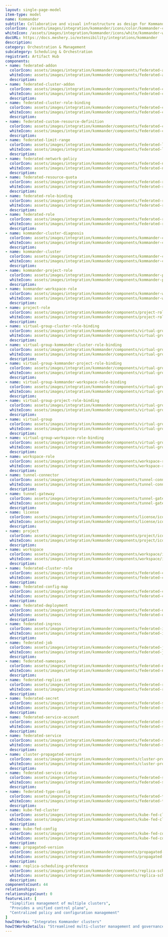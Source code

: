 ```yaml
---
layout: single-page-model
item-type: model
name: Kommander
subtitle: Collaborative and visual infrastructure as design for Kommander
colorIcon: /assets/images/integration/kommander/icons/color/kommander-color.svg
whiteIcon: /assets/images/integration/kommander/icons/white/kommander-white.svg
docURL: https://docs.meshery.io/extensibility/integrations/kommander
description: 
category: Orchestration & Management
subcategory: Scheduling & Orchestration
registrant: Artifact Hub
components: 
- name: federated-addon
  colorIcon: assets/images/integration/kommander/components/federated-addon/icons/color/federated-addon-color.svg
  whiteIcon: assets/images/integration/kommander/components/federated-addon/icons/white/federated-addon-white.svg
  description: 
- name: federated-cluster-addon
  colorIcon: assets/images/integration/kommander/components/federated-cluster-addon/icons/color/federated-cluster-addon-color.svg
  whiteIcon: assets/images/integration/kommander/components/federated-cluster-addon/icons/white/federated-cluster-addon-white.svg
  description: 
- name: federated-cluster-role-binding
  colorIcon: assets/images/integration/kommander/components/federated-cluster-role-binding/icons/color/federated-cluster-role-binding-color.svg
  whiteIcon: assets/images/integration/kommander/components/federated-cluster-role-binding/icons/white/federated-cluster-role-binding-white.svg
  description: 
- name: federated-custom-resource-definition
  colorIcon: assets/images/integration/kommander/components/federated-custom-resource-definition/icons/color/federated-custom-resource-definition-color.svg
  whiteIcon: assets/images/integration/kommander/components/federated-custom-resource-definition/icons/white/federated-custom-resource-definition-white.svg
  description: 
- name: federated-limit-range
  colorIcon: assets/images/integration/kommander/components/federated-limit-range/icons/color/federated-limit-range-color.svg
  whiteIcon: assets/images/integration/kommander/components/federated-limit-range/icons/white/federated-limit-range-white.svg
  description: 
- name: federated-network-policy
  colorIcon: assets/images/integration/kommander/components/federated-network-policy/icons/color/federated-network-policy-color.svg
  whiteIcon: assets/images/integration/kommander/components/federated-network-policy/icons/white/federated-network-policy-white.svg
  description: 
- name: federated-resource-quota
  colorIcon: assets/images/integration/kommander/components/federated-resource-quota/icons/color/federated-resource-quota-color.svg
  whiteIcon: assets/images/integration/kommander/components/federated-resource-quota/icons/white/federated-resource-quota-white.svg
  description: 
- name: federated-role-binding
  colorIcon: assets/images/integration/kommander/components/federated-role-binding/icons/color/federated-role-binding-color.svg
  whiteIcon: assets/images/integration/kommander/components/federated-role-binding/icons/white/federated-role-binding-white.svg
  description: 
- name: federated-role
  colorIcon: assets/images/integration/kommander/components/federated-role/icons/color/federated-role-color.svg
  whiteIcon: assets/images/integration/kommander/components/federated-role/icons/white/federated-role-white.svg
  description: 
- name: kommander-cluster-diagnosis
  colorIcon: assets/images/integration/kommander/components/kommander-cluster-diagnosis/icons/color/kommander-cluster-diagnosis-color.svg
  whiteIcon: assets/images/integration/kommander/components/kommander-cluster-diagnosis/icons/white/kommander-cluster-diagnosis-white.svg
  description: 
- name: kommander-cluster
  colorIcon: assets/images/integration/kommander/components/kommander-cluster/icons/color/kommander-cluster-color.svg
  whiteIcon: assets/images/integration/kommander/components/kommander-cluster/icons/white/kommander-cluster-white.svg
  description: 
- name: kommander-project-role
  colorIcon: assets/images/integration/kommander/components/kommander-project-role/icons/color/kommander-project-role-color.svg
  whiteIcon: assets/images/integration/kommander/components/kommander-project-role/icons/white/kommander-project-role-white.svg
  description: 
- name: kommander-workspace-role
  colorIcon: assets/images/integration/kommander/components/kommander-workspace-role/icons/color/kommander-workspace-role-color.svg
  whiteIcon: assets/images/integration/kommander/components/kommander-workspace-role/icons/white/kommander-workspace-role-white.svg
  description: 
- name: project-role
  colorIcon: assets/images/integration/kommander/components/project-role/icons/color/project-role-color.svg
  whiteIcon: assets/images/integration/kommander/components/project-role/icons/white/project-role-white.svg
  description: 
- name: virtual-group-cluster-role-binding
  colorIcon: assets/images/integration/kommander/components/virtual-group-cluster-role-binding/icons/color/virtual-group-cluster-role-binding-color.svg
  whiteIcon: assets/images/integration/kommander/components/virtual-group-cluster-role-binding/icons/white/virtual-group-cluster-role-binding-white.svg
  description: 
- name: virtual-group-kommander-cluster-role-binding
  colorIcon: assets/images/integration/kommander/components/virtual-group-kommander-cluster-role-binding/icons/color/virtual-group-kommander-cluster-role-binding-color.svg
  whiteIcon: assets/images/integration/kommander/components/virtual-group-kommander-cluster-role-binding/icons/white/virtual-group-kommander-cluster-role-binding-white.svg
  description: 
- name: virtual-group-kommander-project-role-binding
  colorIcon: assets/images/integration/kommander/components/virtual-group-kommander-project-role-binding/icons/color/virtual-group-kommander-project-role-binding-color.svg
  whiteIcon: assets/images/integration/kommander/components/virtual-group-kommander-project-role-binding/icons/white/virtual-group-kommander-project-role-binding-white.svg
  description: 
- name: virtual-group-kommander-workspace-role-binding
  colorIcon: assets/images/integration/kommander/components/virtual-group-kommander-workspace-role-binding/icons/color/virtual-group-kommander-workspace-role-binding-color.svg
  whiteIcon: assets/images/integration/kommander/components/virtual-group-kommander-workspace-role-binding/icons/white/virtual-group-kommander-workspace-role-binding-white.svg
  description: 
- name: virtual-group-project-role-binding
  colorIcon: assets/images/integration/kommander/components/virtual-group-project-role-binding/icons/color/virtual-group-project-role-binding-color.svg
  whiteIcon: assets/images/integration/kommander/components/virtual-group-project-role-binding/icons/white/virtual-group-project-role-binding-white.svg
  description: 
- name: virtual-group
  colorIcon: assets/images/integration/kommander/components/virtual-group/icons/color/virtual-group-color.svg
  whiteIcon: assets/images/integration/kommander/components/virtual-group/icons/white/virtual-group-white.svg
  description: 
- name: virtual-group-workspace-role-binding
  colorIcon: assets/images/integration/kommander/components/virtual-group-workspace-role-binding/icons/color/virtual-group-workspace-role-binding-color.svg
  whiteIcon: assets/images/integration/kommander/components/virtual-group-workspace-role-binding/icons/white/virtual-group-workspace-role-binding-white.svg
  description: 
- name: workspace-role
  colorIcon: assets/images/integration/kommander/components/workspace-role/icons/color/workspace-role-color.svg
  whiteIcon: assets/images/integration/kommander/components/workspace-role/icons/white/workspace-role-white.svg
  description: 
- name: tunnel-connector
  colorIcon: assets/images/integration/kommander/components/tunnel-connector/icons/color/tunnel-connector-color.svg
  whiteIcon: assets/images/integration/kommander/components/tunnel-connector/icons/white/tunnel-connector-white.svg
  description: 
- name: tunnel-gateway
  colorIcon: assets/images/integration/kommander/components/tunnel-gateway/icons/color/tunnel-gateway-color.svg
  whiteIcon: assets/images/integration/kommander/components/tunnel-gateway/icons/white/tunnel-gateway-white.svg
  description: 
- name: license
  colorIcon: assets/images/integration/kommander/components/license/icons/color/license-color.svg
  whiteIcon: assets/images/integration/kommander/components/license/icons/white/license-white.svg
  description: 
- name: project
  colorIcon: assets/images/integration/kommander/components/project/icons/color/project-color.svg
  whiteIcon: assets/images/integration/kommander/components/project/icons/white/project-white.svg
  description: 
- name: workspace
  colorIcon: assets/images/integration/kommander/components/workspace/icons/color/workspace-color.svg
  whiteIcon: assets/images/integration/kommander/components/workspace/icons/white/workspace-white.svg
  description: 
- name: federated-cluster-role
  colorIcon: assets/images/integration/kommander/components/federated-cluster-role/icons/color/federated-cluster-role-color.svg
  whiteIcon: assets/images/integration/kommander/components/federated-cluster-role/icons/white/federated-cluster-role-white.svg
  description: 
- name: federated-config-map
  colorIcon: assets/images/integration/kommander/components/federated-config-map/icons/color/federated-config-map-color.svg
  whiteIcon: assets/images/integration/kommander/components/federated-config-map/icons/white/federated-config-map-white.svg
  description: 
- name: federated-deployment
  colorIcon: assets/images/integration/kommander/components/federated-deployment/icons/color/federated-deployment-color.svg
  whiteIcon: assets/images/integration/kommander/components/federated-deployment/icons/white/federated-deployment-white.svg
  description: 
- name: federated-ingress
  colorIcon: assets/images/integration/kommander/components/federated-ingress/icons/color/federated-ingress-color.svg
  whiteIcon: assets/images/integration/kommander/components/federated-ingress/icons/white/federated-ingress-white.svg
  description: 
- name: federated-job
  colorIcon: assets/images/integration/kommander/components/federated-job/icons/color/federated-job-color.svg
  whiteIcon: assets/images/integration/kommander/components/federated-job/icons/white/federated-job-white.svg
  description: 
- name: federated-namespace
  colorIcon: assets/images/integration/kommander/components/federated-namespace/icons/color/federated-namespace-color.svg
  whiteIcon: assets/images/integration/kommander/components/federated-namespace/icons/white/federated-namespace-white.svg
  description: 
- name: federated-replica-set
  colorIcon: assets/images/integration/kommander/components/federated-replica-set/icons/color/federated-replica-set-color.svg
  whiteIcon: assets/images/integration/kommander/components/federated-replica-set/icons/white/federated-replica-set-white.svg
  description: 
- name: federated-secret
  colorIcon: assets/images/integration/kommander/components/federated-secret/icons/color/federated-secret-color.svg
  whiteIcon: assets/images/integration/kommander/components/federated-secret/icons/white/federated-secret-white.svg
  description: 
- name: federated-service-account
  colorIcon: assets/images/integration/kommander/components/federated-service-account/icons/color/federated-service-account-color.svg
  whiteIcon: assets/images/integration/kommander/components/federated-service-account/icons/white/federated-service-account-white.svg
  description: 
- name: federated-service
  colorIcon: assets/images/integration/kommander/components/federated-service/icons/color/federated-service-color.svg
  whiteIcon: assets/images/integration/kommander/components/federated-service/icons/white/federated-service-white.svg
  description: 
- name: cluster-propagated-version
  colorIcon: assets/images/integration/kommander/components/cluster-propagated-version/icons/color/cluster-propagated-version-color.svg
  whiteIcon: assets/images/integration/kommander/components/cluster-propagated-version/icons/white/cluster-propagated-version-white.svg
  description: 
- name: federated-service-status
  colorIcon: assets/images/integration/kommander/components/federated-service-status/icons/color/federated-service-status-color.svg
  whiteIcon: assets/images/integration/kommander/components/federated-service-status/icons/white/federated-service-status-white.svg
  description: 
- name: federated-type-config
  colorIcon: assets/images/integration/kommander/components/federated-type-config/icons/color/federated-type-config-color.svg
  whiteIcon: assets/images/integration/kommander/components/federated-type-config/icons/white/federated-type-config-white.svg
  description: 
- name: kube-fed-cluster
  colorIcon: assets/images/integration/kommander/components/kube-fed-cluster/icons/color/kube-fed-cluster-color.svg
  whiteIcon: assets/images/integration/kommander/components/kube-fed-cluster/icons/white/kube-fed-cluster-white.svg
  description: 
- name: kube-fed-config
  colorIcon: assets/images/integration/kommander/components/kube-fed-config/icons/color/kube-fed-config-color.svg
  whiteIcon: assets/images/integration/kommander/components/kube-fed-config/icons/white/kube-fed-config-white.svg
  description: 
- name: propagated-version
  colorIcon: assets/images/integration/kommander/components/propagated-version/icons/color/propagated-version-color.svg
  whiteIcon: assets/images/integration/kommander/components/propagated-version/icons/white/propagated-version-white.svg
  description: 
- name: replica-scheduling-preference
  colorIcon: assets/images/integration/kommander/components/replica-scheduling-preference/icons/color/replica-scheduling-preference-color.svg
  whiteIcon: assets/images/integration/kommander/components/replica-scheduling-preference/icons/white/replica-scheduling-preference-white.svg
  description: 
componentsCount: 44
relationships: 
relationshipsCount: 0
featureList: [
  "Simplifies management of multiple clusters",
  "Provides a unified control plane",
  "Centralized policy and configuration management"
]
howItWorks: "Integrates Kommander clusters"
howItWorksDetails: "Streamlined multi-cluster management and governance"
---
```

